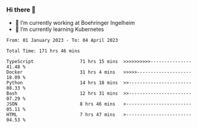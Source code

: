 ### Hi there 👋
- 🔭 I’m currently working at Boehringer Ingelheim
- 🌱 I’m currently learning Kubernetes

 
<!--START_SECTION:waka-->

```text
From: 01 January 2023 - To: 04 April 2023

Total Time: 171 hrs 46 mins

TypeScript                 71 hrs 15 mins  >>>>>>>>>>---------------   41.48 %
Docker                     31 hrs 4 mins   >>>>>--------------------   18.09 %
Python                     14 hrs 18 mins  >>-----------------------   08.33 %
Bash                       12 hrs 31 mins  >>-----------------------   07.29 %
JSON                       8 hrs 46 mins   >------------------------   05.11 %
HTML                       7 hrs 47 mins   >------------------------   04.53 %
```

<!--END_SECTION:waka-->

 
